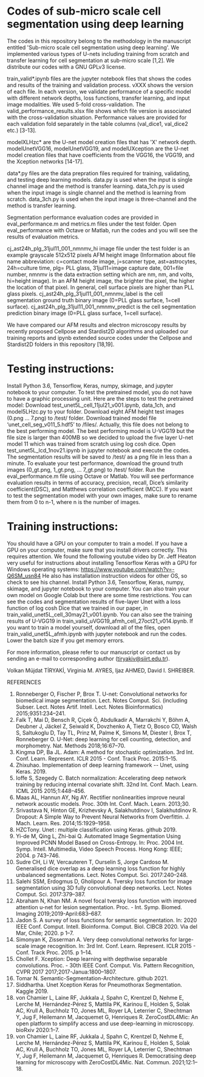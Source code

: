 # Codes of sub-micro scale cell segmentation using deep learning

The codes in this repository belong to the methodology in the manuscript entitled 'Sub-micro scale cell segmentation using deep learning'. We implemented various types of U-nets including training from scratch and transfer learning for cell segmentation at sub-micro scale [1,2]. We distribute our codes with a GNU GPLv3 license. 

train_valid*.ipynb files are the jupyter notebook files that shows the codes and results of the training and validation process. vXXX shows the version of each file. In each version, we validate performance of a specific model with different network depths, loss functions, transfer learning, and input image modalities. We used 5-fold cross-validation. The valid_performance_results.xlsx file shows which file version is associated with the cross-validation situation. Performance values are provided for each validation fold separately in the table columns (val_dice1, val_dice2 etc.) [3-13].

modelXLHzc* are the U-net model creation files that has 'X' network depth. modelUnetVGG16, modelUnetVGG19, and modelUXception are the U-net model creation files that have coefficients from the VGG16, the VGG19, and the Xception networks [14-17].

data*.py files are the data prepration files required for training, validating, and testing deep learning models. data.py is used when the input is single channel image and the method is transfer learning. data_1ch.py is used when the input image is single channel and the method is learning from scratch. data_3ch.py is used when the input image is three-channel and the method is transfer learning.

Segmentation performance evaluation codes are provided in eval_performance.m  and metrics.m files under the test folder. Open eval_performance with Octave or Matlab, run the codes and you will see the results of evaluation metrics.

cj_ast24h_plg_31jul11_001_nmnmv_hi image file under the test folder is an example grayscale 512x512 pixels AFM height image (Information about file name abbreviation: c=contact mode image, j=scanner type, ast=astrocytes, 24h=culture time, plg= PLL glass, 31jul11=image capture date, 001=file number, nmnmv is the data extraction setting which are nm, nm, and volts, hi=height image). In an AFM height image, the brighter the pixel, the higher the location of that pixel. In general, cell surface pixels are higher than PLL glass pixels. cj_ast24h_plg_31jul11_001_nmnmv_label is the cell segmentation ground truth binary image (0=PLL glass surface, 1=cell surface). cj_ast24h_plg_31jul11_001_nmnmv_predict is the cell segmentation prediction binary image (0=PLL glass surface, 1=cell surface).

We have compared our AFM results and electron microscopy results by recently proposed Cellpose and Stardist2D algorithms and uploaded our training reports and ipynb extended source codes under the Cellpose and Stardist2D folders in this repository [18,19].

# Testing instructions:
Install Python 3.6, Tensorflow, Keras, numpy, skimage, and jupyter notebook to your computer. To test the pretrained model, you do not have to have a graphic processing unit.
Here are the steps to test the pretrained model:
Download test_unet5L_cell_11jul21_v001.ipynb, data_1ch, and model5LHzc.py to your folder.
Download eight AFM height test images (0.png … 7.png) to /test/ folder.
Download trained model file ‘unet_cell_seg_v011_5.hdf5’ to /files/. Actually, this file does not belong to the best performing model. The best performing model is U-VGG19 but the file size is larger than 400MB so we decided to upload the five layer U-net model 11 which was trained from scratch using log cosh dice. 
Open test_unet5L_lcd_1nov21.ipynb in jupyter notebook and execute the codes. The segmentation results will be saved to /test/ as a png file in less than a minute. 
To evaluate your test performance, download the ground truth images (0_gt.png, 1_gt.png, … 7_gt.png) to /test/ folder. Run the eval_performance.m file using Octave or Matlab. You will see performance evaluation results in terms of accuracy, precision, recall, Dice’s similarity coefficient(DSC), and Matthews correlation coefficient (MCC).
If you want to test the segmentation model with your own images, make sure to rename them from 0 to n-1, where n is the number of images. 


# Training instructions:
You should have a GPU on your computer to train a model. If you have a GPU on your computer, make sure that you install drivers correctly. This requires attention. We found the following youtube video by Dr. Jeff Heaton very useful for instructions about installing Tensorflow Keras with a GPU for Windows operating systems: https://www.youtube.com/watch?v=-Q6SM_usn84  He also has installation instruction videos for other OS, so check to see his channel. Install Python 3.6, Tensorflow, Keras, numpy, skimage, and jupyter notebook to your computer. You can also train your own model on Google Colab but there are some time restrictions.
You can see the codes and segmentation results of five-layer Unet with a loss function of log cosh Dice that we trained in our paper, in train_valid_unet5L_cell_30may21_v001.ipynb. You can also see the training results of U-VGG19 in train_valid_uVGG19_afmh_cell_27oct21_v014.ipynb.
If you want to train a model yourself, download all of the files, open train_valid_unet5L_afmh.ipynb with jupyter notebook and run the codes. Lower the batch size if you get memory errors.

For more information, please refer to our manuscript or contact us by sending an e-mail to corresponding author (tiryakiv@siirt.edu.tr).

Volkan Müjdat TİRYAKİ, Virginia M. AYRES, Ijaz AHMED, David I. SHREIBER.

REFERENCES
1) Ronneberger O, Fischer P, Brox T. U-net: Convolutional networks for biomedical image segmentation. Lect. Notes Comput. Sci. (including Subser. Lect. Notes Artif. Intell. Lect. Notes Bioinformatics) 2015;9351:234–241.
2) Falk T, Mai D, Bensch R, Çiçek Ö, Abdulkadir A, Marrakchi Y, Böhm A, Deubner J, Jäckel Z, Seiwald K, Dovzhenko A, Tietz O, Bosco CD, Walsh S, Saltukoglu D, Tay TL, Prinz M, Palme K, Simons M, Diester I, Brox T, Ronneberger O. U-Net: deep learning for cell counting, detection, and morphometry. Nat. Methods 2018;16:67–70.
3) Kingma DP, Ba JL. Adam: A method for stochastic optimization. 3rd Int. Conf. Learn. Represent. ICLR 2015 - Conf. Track Proc. 2015:1–15.
4) Zhixuhao. Implementation of deep learning framework -- Unet, using Keras. 2019.
5) Ioffe S, Szegedy C. Batch normalization: Accelerating deep network training by reducing internal covariate shift. 32nd Int. Conf. Mach. Learn. ICML 2015 2015;1:448–456.
6) Maas AL, Hannun AY, Ng AY. Rectifier nonlinearities improve neural network acoustic models. Proc. 30th Int. Conf. Mach. Learn. 2013;30.
7) Srivastava N, Hinton GE, Krizhevsky A, Salakhutdinov I, Salakhutdinov R. Dropout: A Simple Way to Prevent Neural Networks from Overfittin. J. Mach. Learn. Res. 2014;15:1929–1958.
8) HZCTony. Unet : multiple classification using Keras. github 2019.
9) Yi-de M, Qing L, Zhi-bai Q. Automated Image Segmentation Using Improved PCNN Model Based on Cross-Entropy. In: Proc. 2004 Int. Symp. Intell. Multimedia, Video Speech Process. Hong Kong: IEEE; 2004. p 743–746.
10) Sudre CH, Li W, Vercauteren T, Ourselin S, Jorge Cardoso M. Generalised dice overlap as a deep learning loss function for highly unbalanced segmentations. Lect. Notes Comput. Sci. 2017:240–248.
11) Salehi SSM, Erdogmus D, Gholipour A. Tversky loss function for image segmentation using 3D fully convolutional deep networks. Lect. Notes Comput. Sci. 2017:379–387.
12) Abraham N, Khan NM. A novel focal tversky loss function with improved attention u-net for lesion segmentation. Proc. - Int. Symp. Biomed. Imaging 2019;2019-April:683–687.
13) Jadon S. A survey of loss functions for semantic segmentation. In: 2020 IEEE Conf. Comput. Intell. Bioinforma. Comput. Biol. CIBCB 2020. Via del Mar, Chile; 2020. p 1–7.
14) Simonyan K, Zisserman A. Very deep convolutional networks for large-scale image recognition. In: 3rd Int. Conf. Learn. Represent. ICLR 2015 - Conf. Track Proc. 2015. p 1–14.
15) Chollet F. Xception: Deep learning with depthwise separable convolutions. Proc. - 30th IEEE Conf. Comput. Vis. Pattern Recognition, CVPR 2017 2017;2017-Janua:1800–1807.
16) Tomar N. Semantic-Segmentation-Architecture. github 2021.
17) Siddhartha. Unet Xception Keras for Pneumothorax Segmentation. Kaggle 2019.
18) von Chamier L, Laine RF, Jukkala J, Spahn C, Krentzel D, Nehme E, Lerche M, Hernández-Pérez S, Mattila PK, Karinou E, Holden S, Solak AC, Krull A, Buchholz TO, Jones ML, Royer LA, Leterrier C, Shechtman Y, Jug F, Heilemann M, Jacquemet G, Henriques R. ZeroCostDL4Mic: An open platform to simplify access and use deep-learning in microscopy. bioRxiv 2020:1–7.
19) von Chamier L, Laine RF, Jukkala J, Spahn C, Krentzel D, Nehme E, Lerche M, Hernández-Pérez S, Mattila PK, Karinou E, Holden S, Solak AC, Krull A, Buchholz TO, Jones ML, Royer LA, Leterrier C, Shechtman Y, Jug F, Heilemann M, Jacquemet G, Henriques R. Democratising deep learning for microscopy with ZeroCostDL4Mic. Nat. Commun. 2021;12:1–18.
